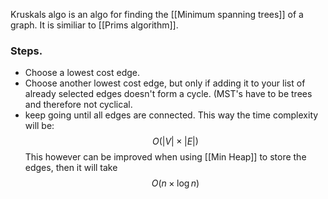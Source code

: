 Kruskals algo is an algo for finding the [[Minimum spanning trees]] of a graph. It is similiar to [[Prims algorithm]].
### Steps.
- Choose a lowest cost edge.
- Choose another lowest cost edge, but only if adding it to your list of already selected edges doesn't form a cycle. (MST's have to be trees and therefore not cyclical.
- keep going until all edges are connected.
This way the time complexity will be: $$O(|V| \times |E|)$$ 
This however can be improved when using [[Min Heap]] to store the edges, then it will take $$ O(n\times \log n)$$